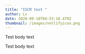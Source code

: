 ```yaml
---
title: "ISCM test "
author: Lv
date: 2020-09-18T04:53:18.479Z
thumbnail: /images/netlifyicon.png
---
```

Test body text

Test body text